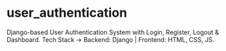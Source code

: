 # user_authentication
Django-based User Authentication System with Login, Register, Logout &amp; Dashboard. Tech Stack → Backend: Django | Frontend: HTML, CSS, JS.
